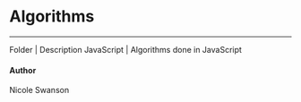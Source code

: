 # Algorithms

---
Folder | Description
JavaScript | Algorithms done in JavaScript


#### Author
Nicole Swanson
